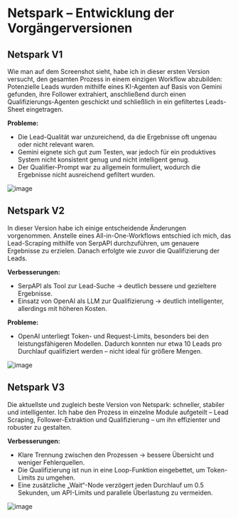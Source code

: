 

# Netspark – Entwicklung der Vorgängerversionen

## Netspark V1

Wie man auf dem Screenshot sieht, habe ich in dieser ersten Version versucht, den gesamten Prozess in einem einzigen Workflow abzubilden: Potenzielle Leads wurden mithilfe eines KI-Agenten auf Basis von Gemini gefunden, ihre Follower extrahiert, anschließend durch einen Qualifizierungs-Agenten geschickt und schließlich in ein gefiltertes Leads-Sheet eingetragen.

**Probleme:**

- Die Lead-Qualität war unzureichend, da die Ergebnisse oft ungenau oder nicht relevant waren.
- Gemini eignete sich gut zum Testen, war jedoch für ein produktives System nicht konsistent genug und nicht intelligent genug.
- Der Qualifier-Prompt war zu allgemein formuliert, wodurch die Ergebnisse nicht ausreichend gefiltert wurden.

![image](https://github.com/user-attachments/assets/ad71934b-0ba5-4351-98f3-7ca97048df39)


## Netspark V2

In dieser Version habe ich einige entscheidende Änderungen vorgenommen. Anstelle eines All-in-One-Workflows entschied ich mich, das Lead-Scraping mithilfe von SerpAPI durchzuführen, um genauere Ergebnisse zu erzielen. Danach erfolgte wie zuvor die Qualifizierung der Leads.

**Verbesserungen:**
- SerpAPI als Tool zur Lead-Suche → deutlich bessere und gezieltere Ergebnisse.
- Einsatz von OpenAI als LLM zur Qualifizierung → deutlich intelligenter, allerdings mit höheren Kosten.

**Probleme:**
- OpenAI unterliegt Token- und Request-Limits, besonders bei den leistungsfähigeren Modellen. Dadurch konnten nur etwa 10 Leads pro Durchlauf qualifiziert werden – nicht ideal für größere Mengen.

![image](https://github.com/user-attachments/assets/57b3fecc-53d4-4d5d-995b-54a977e1ff4d)


## Netspark V3

Die aktuellste und zugleich beste Version von Netspark: schneller, stabiler und intelligenter. Ich habe den Prozess in einzelne Module aufgeteilt – Lead Scraping, Follower-Extraktion und Qualifizierung – um ihn effizienter und robuster zu gestalten.

**Verbesserungen:**

- Klare Trennung zwischen den Prozessen → bessere Übersicht und weniger Fehlerquellen.
- Die Qualifizierung ist nun in eine Loop-Funktion eingebettet, um Token-Limits zu umgehen.
- Eine zusätzliche „Wait“-Node verzögert jeden Durchlauf um 0.5 Sekunden, um API-Limits und parallele Überlastung zu vermeiden.

![image](https://github.com/user-attachments/assets/39e93d07-86cf-4768-9965-bfbc748e5dd3)
